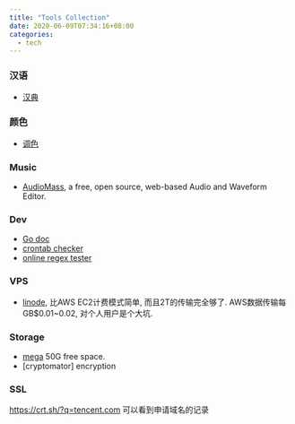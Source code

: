 ```yaml
---
title: "Tools Collection"
date: 2020-06-09T07:34:16+08:00
categories:
  - tech
---
```

### 汉语
* [汉典](https://www.zdic.net/)

### 颜色
* [调色](https://rgbcolorcode.com/color/gold-metallic)

### Music
* [AudioMass](https://audiomass.co/), a free, open source, web-based Audio and Waveform Editor.

### Dev
* [Go doc](https://devdocs.io/go/)
* [crontab checker](https://crontab.guru/#5_4_*_*_*)
* [online regex tester](https://regex101.com/)

### VPS
* [linode](https://www.linode.com/?r=6ecf77639286e9a1ced5820509f0ba488bdbdaef), 比AWS EC2计费模式简单, 而且2T的传输完全够了. AWS数据传输每GB$0.01~0.02, 对个人用户是个大坑.

### Storage
* [mega](https://mega.nz/) 50G free space.
* [cryptomator] encryption

### SSL
https://crt.sh/?q=tencent.com 可以看到申请域名的记录
